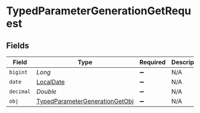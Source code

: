 # TypedParameterGenerationGetRequest


## Fields

| Field                                                                                       | Type                                                                                        | Required                                                                                    | Description                                                                                 |
| ------------------------------------------------------------------------------------------- | ------------------------------------------------------------------------------------------- | ------------------------------------------------------------------------------------------- | ------------------------------------------------------------------------------------------- |
| `bigint`                                                                                    | *Long*                                                                                      | :heavy_minus_sign:                                                                          | N/A                                                                                         |
| `date`                                                                                      | [LocalDate](https://docs.oracle.com/javase/8/docs/api/java/time/LocalDate.html)             | :heavy_minus_sign:                                                                          | N/A                                                                                         |
| `decimal`                                                                                   | *Double*                                                                                    | :heavy_minus_sign:                                                                          | N/A                                                                                         |
| `obj`                                                                                       | [TypedParameterGenerationGetObj](../../models/operations/TypedParameterGenerationGetObj.md) | :heavy_minus_sign:                                                                          | N/A                                                                                         |